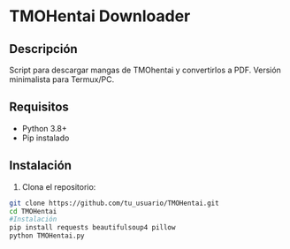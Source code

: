 # TMOHentai Downloader

## Descripción  
Script para descargar mangas de TMOhentai y convertirlos a PDF. Versión minimalista para Termux/PC.

## Requisitos
- Python 3.8+
- Pip instalado

## Instalación
1. Clona el repositorio:
```bash
git clone https://github.com/tu_usuario/TMOHentai.git
cd TMOHentai
#Instalación
pip install requests beautifulsoup4 pillow
python TMOHentai.py
